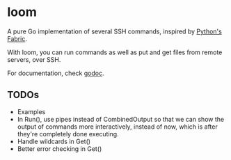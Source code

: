 loom
============

A pure Go implementation of several SSH commands, inspired by [Python's Fabric](http://www.fabfile.org/).

With loom, you can run commands as well as put and get files from remote servers, over SSH.

For documentation, check [godoc](http://godoc.org/github.com/wingedpig/loom).

## TODOs
* Examples
* In Run(), use pipes instead of CombinedOutput so that we can show the output of commands more interactively, instead of now, which is after they're completely done executing.
* Handle wildcards in Get()
* Better error checking in Get()
